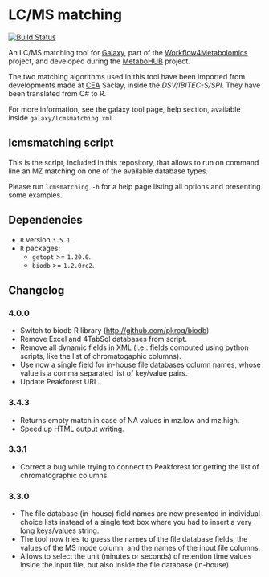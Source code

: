 LC/MS matching
==============

[![Build Status](https://travis-ci.org/workflow4metabolomics/lcmsmatching.svg?branch=master)](https://travis-ci.org/workflow4metabolomics/lcmsmatching)

An LC/MS matching tool for [Galaxy](https://galaxyproject.org/), part of the [Workflow4Metabolomics](http://workflow4metabolomics.org/) project, and developed during the [MetaboHUB](http://www.metabohub.fr/en) project.

The two matching algorithms used in this tool have been imported from developments made at [CEA](http://www.cea.fr/english) Saclay, inside the *DSV/IBITEC-S/SPI*. They have been translated from C# to R.

For more information, see the galaxy tool page, help section, available inside `galaxy/lcmsmatching.xml`.

## lcmsmatching script

This is the script, included in this repository, that allows to run on command line an MZ matching on one of the available database types.

Please run `lcmsmatching -h` for a help page listing all options and presenting some examples.

## Dependencies

 * `R` version `3.5.1`.
 * `R` packages:
   - `getopt` >= `1.20.0`.
   - `biodb` >= `1.2.0rc2`.

## Changelog

### 4.0.0

   * Switch to biodb R library (<http://github.com/pkrog/biodb>).
   * Remove Excel and 4TabSql databases from script.
   * Remove all dynamic fields in XML (i.e.: fields computed using python scripts, like the list of chromatogaphic columns).
   * Use now a single field for in-house file databases column names, whose value is a comma separated list of key/value pairs.
   * Update Peakforest URL.

### 3.4.3

   * Returns empty match in case of NA values in mz.low and mz.high.
   * Speed up HTML output writing.

### 3.3.1

   * Correct a bug while trying to connect to Peakforest for getting the list of chromatographic columns.

### 3.3.0

   * The file database (in-house) field names are now presented in individual choice lists instead of a single text box where you had to insert a very long keys/values string.
   * The tool now tries to guess the names of the file database fields, the values of the MS mode column, and the names of the input file columns.
   * Allows to select the unit (minutes or seconds) of retention time values inside the input file, but also inside the file database (in-house).
